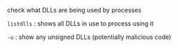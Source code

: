 check what DLLs are being used by processes

`listdlls` : shows all DLLs in use to process using it

`-u` : show any unsigned DLLs (potentially malicious code)
